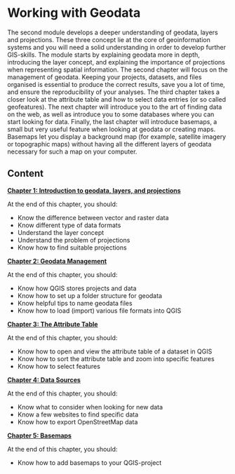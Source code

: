 # Working with Geodata

The second module develops a deeper understanding of geodata, layers and projections. These three concept lie at the core of geoinformation systems and you will need a solid understanding in order to develop further GIS-skills. The module starts by explaining geodata more in depth, introducing the layer concept, and explaining the importance of projections when representing spatial information. The second chapter will focus on the management of geodata. Keeping your projects, datasets, and files organised is essential to produce the correct results, save you a lot of time, and ensure the reproducibility of your analyses. The third chapter takes a closer look at the attribute table and how to select data entries (or so called geofeatures). The next chapter will introduce you to the art of finding data on the web, as well as introduce you to some databases where you can start looking for data. Finally, the last chapter will introduce basemaps, a small but very useful feature when looking at geodata or creating maps. Basemaps let you display a background map (for example, satellite imagery or topographic maps) without having all the different layers of geodata necessary for such a map on your computer. 

## Content

__[Chapter 1: Introduction to geodata, layers, and projections](https://giscience.github.io/gis-training-resource-center/content/Modul_2/en_qgis_geodata_concept.html#)__

At the end of this chapter, you should:
- Know the difference between vector and raster data
- Know different type of data formats
- Understand the layer concept 
- Understand the problem of projections
- Know how to find suitable projections

__[Chapter 2: Geodata Management](https://giscience.github.io/gis-training-resource-center/content/Modul_2/en_qgis_basic_data_processing.html)__

At the end of this chapter, you should:
- Know how QGIS stores projects and data
- Know how to set up a folder structure for geodata
- Know helpful tips to name geodata files
- Know how to load (import) various file formats into QGIS

__[Chapter 3: The Attribute Table](https://giscience.github.io/gis-training-resource-center/content/Modul_2/en_qgis_attribute_table.html)__

At the end of this chapter, you should:
- Know how to open and view the attribute table of a dataset in QGIS
- Know how to sort the attribute table and zoom into specific features
- Know how to select features

__[Chapter 4: Data Sources](https://giscience.github.io/gis-training-resource-center/content/Modul_2/en_data_sources.html)__

At the end of this chapter, you should:
- Know what to consider when looking for new data
- Know a few websites to find specific data
- Know how to export OpenStreetMap data

__[Chapter 5: Basemaps](https://giscience.github.io/gis-training-resource-center/content/Modul_2/en_qgis_basemap.html)__

At the end of this chapter, you should: 
- Know how to add basemaps to your QGIS-project

